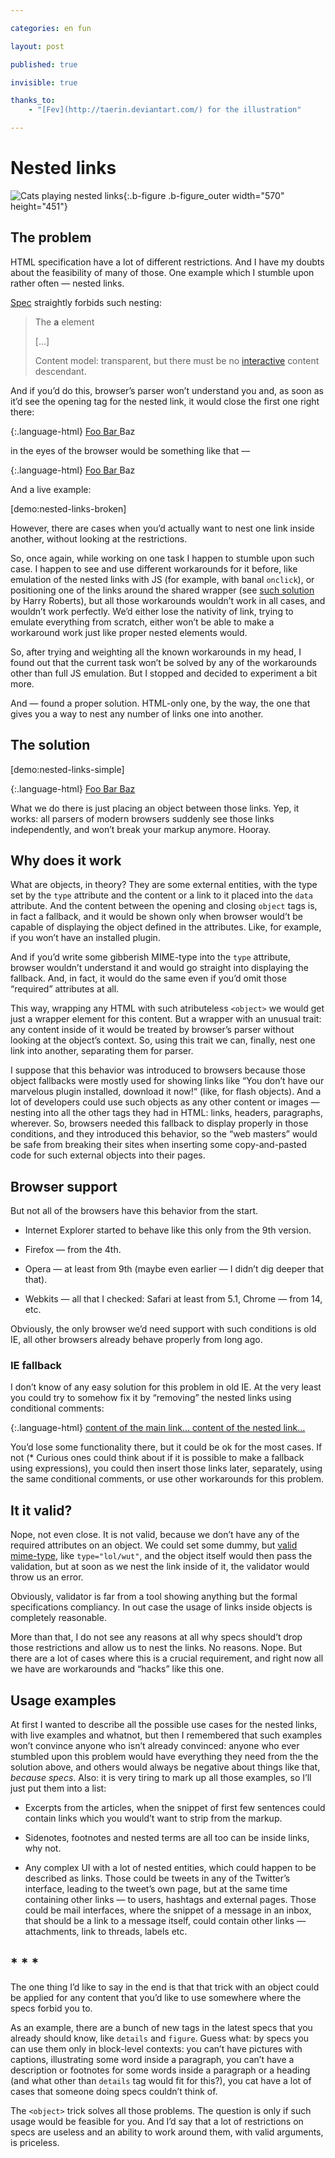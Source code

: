 ```yaml
---

categories: en fun

layout: post

published: true

invisible: true

thanks_to:
    - "[Fev](http://taerin.deviantart.com/) for the illustration"

---
```


# Nested links

![Cats playing nested links](/pictures/nested-links.jpg){:.b-figure .b-figure_outer width="570" height="451"}


## The problem

HTML specification have a lot of different restrictions. And I have my doubts about the feasibility of many of those. One example which I stumble upon rather often — nested links.

[Spec](http://www.w3.org/TR/html5/text-level-semantics.html#the-a-element) straightly forbids such nesting:

> The **a** element
>
> […]
>
> Content model: transparent, but there must be no [interactive](http://www.w3.org/TR/html5/dom.html#interactive-content-0) content descendant.

And if you’d do this, browser’s parser won’t understand you and, as soon as it’d see the opening tag for the nested link, it would close the first one right there:

{:.language-html}
    <a href="#Foo">
        Foo
        <a href="#Bar">
            Bar
        </a>
        Baz
    </a>

in the eyes of the browser would be something like that —

{:.language-html}
    <a href="#Foo">
        Foo
        </a><a href="#Bar">
            Bar
        </a>
        Baz

And a live example:

[demo:nested-links-broken]

However, there are cases when you’d actually want to nest one link inside another, without looking at the restrictions.

So, once again, while working on one task I happen to stumble upon such case. I happen to see and use different workarounds for it before, like emulation of the nested links with JS (for example, with banal `onclick`), or positioning one of the links around the shared wrapper (see [such solution](http://jsfiddle.net/csswizardry/rxsna/) by Harry Roberts), but all those workarounds wouldn’t work in all cases, and wouldn’t work perfectly. We’d either lose the nativity of link, trying to emulate everything from scratch, either won’t be able to make a workaround work just like proper nested elements would.

So, after trying and weighting all the known workarounds in my head, I found out that the current task won’t be solved by any of the workarounds other than full JS emulation. But I stopped and decided to experiment a bit more.

And — found a proper solution. HTML-only one, by the way, the one that gives you a way to nest any number of links one into another.


## The solution

[demo:nested-links-simple]

{:.language-html}
    <a href="#a">
        Foo
        <object>
            <a href="#b">
                Bar
            </a>
        </object>
        Baz
    </a>

What we do there is just placing an object between those links. Yep, it works: all parsers of modern browsers suddenly see those links independently, and won’t break your markup anymore. Hooray.

## Why does it work

What are objects, in theory? They are some external entities, with the type set by the `type` attribute and the content or a link to it placed into the `data` attribute. And the content between the opening and closing `object` tags is, in fact a fallback, and it would be shown only when browser would’t be capable of displaying the object defined in the attributes. Like, for example, if you won’t have an installed plugin.

And if you’d write some gibberish MIME-type into the `type` attribute, browser wouldn’t understand it and would go straight into displaying the fallback. And, in fact, it would do the same even if you’d omit those “required” attributes at all.

This way, wrapping any HTML with such atributeless `<object>` we would get just a wrapper element for this content. But a wrapper with an unusual trait: any content inside of it would be treated by browser’s parser without looking at the object’s context. So, using this trait we can, finally, nest one link into another, separating them for parser.

I suppose that this behavior was introduced to browsers because those object fallbacks were mostly used for showing links like “You don’t have our marvelous plugin installed, download it now!“ (like, for flash objects). And a lot of developers could use such objects as any other content or images — nesting into all the other tags they had in HTML: links, headers, paragraphs, wherever. So, browsers needed this fallback to display properly in those conditions, and they introduced this behavior, so the “web masters” would be safe from breaking their sites when inserting some copy-and-pasted code for such external objects into their pages.

## Browser support

But not all of the browsers have this behavior from the start.

- Internet Explorer started to behave like this only from the 9th version. 

- Firefox — from the 4th.

- Opera — at least from 9th (maybe even earlier — I didn’t dig deeper that that).

- Webkits — all that I checked: Safari at least from 5.1, Chrome — from 14, etc.

Obviously, the only browser we’d need support with such conditions is old IE, all other browsers already behave properly from long ago.


### IE fallback

I don’t know of any easy solution for this problem in old IE. At the very least you could try to somehow fix it by “removing” the nested links using conditional comments:

{:.language-html}
    <a href="…">
        content of the main link…
        <object>
            <!--[if gte IE 9]><!--><a href="…"><!--<![endif]-->
                content of the nested link…
            <!--[if gte IE 9]><!--></a><!--<![endif]-->
        </object>
    </a>

You’d lose some functionality there, but it could be ok for the most cases. <span class="sidenote" id="try-expressions">If not (* Curious ones could think about if it is possible to make a fallback using expressions)</span>, you could then insert those links later, separately, using the same conditional comments, or use other workarounds for this problem.

## It it valid?

Nope, not even close. It is not valid, because we don’t have any of the required attributes on an object. We could set some dummy, but [valid mime-type](http://www.w3.org/TR/html5/infrastructure.html#valid-mime-type), like `type="lol/wut"`, and the object itself would then pass the validation, but at soon as we nest the link inside of it, the validator would throw us an error.

Obviously, validator is far from a tool showing anything but the formal specifications compliancy. In out case the usage of links inside objects is completely reasonable.

More than that, I do not see any reasons at all why specs should’t drop those restrictions and allow us to nest the links. No reasons. Nope. But there are a lot of cases where this is a crucial requirement, and right now all we have are workarounds and “hacks” like this one.


## Usage examples

At first I wanted to describe all the possible use cases for the nested links, with live examples and whatnot, but then I remembered that such examples won’t convince anyone who isn’t already convinced: anyone who ever stumbled upon this problem would have everything they need from the the solution above, and others would always be negative about things like that, _because specs_. Also: it is very tiring to mark up all those examples, so I’ll just put them into a list:

- Excerpts from the articles, when the snippet of first few sentences could contain links which you would’t want to strip from the markup.

- Sidenotes, footnotes and nested terms are all too can be inside links, why not.

- Any complex UI with a lot of nested entities, which could happen to be described as links. Those could be tweets in any of the Twitter’s interface, leading to the tweet’s own page, but at the same time containing other links — to users, hashtags and external pages. Those could be mail interfaces, where the snippet of a message in an inbox, that should be a link to a message itself, could contain other links — attachments, link to threads, labels etc.

## * * *

The one thing I’d like to say in the end is that that trick with an object could be applied for any content that you’d like to use somewhere where the specs forbid you to.

As an example, there are a bunch of new tags in the latest specs that you already should know, like `details` and `figure`. Guess what: by specs you can use them only in block-level contexts: you can’t have pictures with captions, illustrating some word inside a paragraph, you can’t have a description or footnotes for some words inside a paragraph or a heading (and what other than `details` tag would fit for this?), you cat have a lot of cases that someone doing specs couldn’t think of.

The `<object>` trick solves all those problems. The question is only if such usage would be feasible for you. And I’d say that a lot of restrictions on specs are useless and an ability to work around them, with valid arguments, is priceless.
